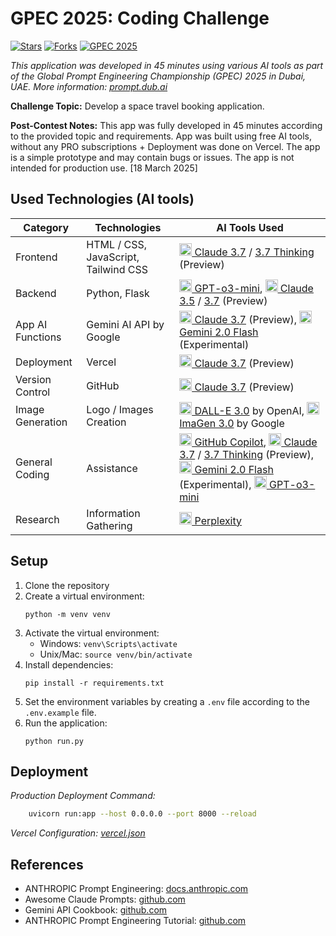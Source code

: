 # GPEC 2025: Coding Challenge

[![Stars](https://img.shields.io/github/stars/silvermete0r/coding_gpec2025)](https://github.com/silvermete0r/coding_gpec2025/stargazers)
[![Forks](https://img.shields.io/github/forks/silvermete0r/coding_gpec2025)](https://github.com/silvermete0r/coding_gpec2025/network/members)
[![GPEC 2025](https://img.shields.io/badge/🚀-GPEC%202025-blue)](https://prompt.dub.ai)

*This application was developed in 45 minutes using various AI tools as part of the Global Prompt Engineering Championship (GPEC) 2025 in Dubai, UAE. More information: [prompt.dub.ai](https://prompt.dub.ai)*

**Challenge Topic:** Develop a space travel booking application.

**Post-Contest Notes:** This app was fully developed in 45 minutes according to the provided topic and requirements. App was built using free AI tools, without any PRO subscriptions + Deployment was done on Vercel. The app is a simple prototype and may contain bugs or issues. The app is not intended for production use. [18 March 2025]

## Used Technologies (AI tools)

| Category | Technologies | AI Tools Used |
|----------|-------------|---------------|
| Frontend | HTML / CSS, JavaScript, Tailwind CSS | [<img src="https://img.icons8.com/?size=512&id=H5H0mqCCr5AV&format=png" alt="Claude Logo" width="20"/> Claude 3.7](https://www.anthropic.com/claude) / [3.7 Thinking](https://www.anthropic.com/claude) (Preview) |
| Backend | Python, Flask | [<img src="https://static-00.iconduck.com/assets.00/openai-icon-2021x2048-4rpe5x7n.png" alt="OpenAI Logo" width="20"/> GPT-o3-mini](https://openai.com/), [<img src="https://img.icons8.com/?size=512&id=H5H0mqCCr5AV&format=png" alt="Claude Logo" width="20"/> Claude 3.5](https://www.anthropic.com/claude) / [3.7](https://www.anthropic.com/claude) (Preview) |
| App AI Functions | Gemini AI API by Google | [<img src="https://img.icons8.com/?size=512&id=H5H0mqCCr5AV&format=png" alt="Claude Logo" width="20"/> Claude 3.7](https://www.anthropic.com/claude) (Preview), [<img src="https://registry.npmmirror.com/@lobehub/icons-static-png/latest/files/dark/gemini-color.png" alt="Gemini Logo" width="20"/> Gemini 2.0 Flash](https://ai.google.dev/gemini-api) (Experimental) |
| Deployment | Vercel | [<img src="https://img.icons8.com/?size=512&id=H5H0mqCCr5AV&format=png" alt="Claude Logo" width="20"/> Claude 3.7](https://www.anthropic.com/claude) (Preview) |
| Version Control | GitHub | [<img src="https://img.icons8.com/?size=512&id=H5H0mqCCr5AV&format=png" alt="Claude Logo" width="20"/> Claude 3.7](https://www.anthropic.com/claude) (Preview) |
| Image Generation | Logo / Images Creation | [<img src="https://static-00.iconduck.com/assets.00/openai-icon-2021x2048-4rpe5x7n.png" alt="OpenAI Logo" width="20"/> DALL-E 3.0](https://openai.com/dall-e-3) by OpenAI, [<img src="https://www.google.com/favicon.ico" alt="Google Logo" width="20"/> ImaGen 3.0](https://imagen.research.google/) by Google |
| General Coding | Assistance | [<img src="https://www.podfeet.com/blog/wp-content/uploads/2021/09/GitHub-Copilot-logo-1040x650.png" alt="GitHub Logo" width="20"/> GitHub Copilot](https://github.com/features/copilot), [<img src="https://img.icons8.com/?size=512&id=H5H0mqCCr5AV&format=png" alt="Claude Logo" width="20"/> Claude 3.7](https://www.anthropic.com/claude) / [3.7 Thinking](https://www.anthropic.com/claude) (Preview), [<img src="https://registry.npmmirror.com/@lobehub/icons-static-png/latest/files/dark/gemini-color.png" alt="Gemini Logo" width="20"/> Gemini 2.0 Flash](https://ai.google.dev/gemini-api) (Experimental), [<img src="https://static-00.iconduck.com/assets.00/openai-icon-2021x2048-4rpe5x7n.png" alt="OpenAI Logo" width="20"/> GPT-o3-mini](https://openai.com/) |
| Research | Information Gathering | [<img src="https://www.perplexity.ai/favicon.ico" alt="Perplexity AI Logo" width="20"/> Perplexity](https://www.perplexity.ai/) |

## Setup

1. Clone the repository
2. Create a virtual environment:
   ```
   python -m venv venv
   ```
3. Activate the virtual environment:
   - Windows: `venv\Scripts\activate`
   - Unix/Mac: `source venv/bin/activate`
4. Install dependencies:
   ```
   pip install -r requirements.txt
   ```
5. Set the environment variables by creating a `.env` file according to the `.env.example` file.
6. Run the application:
   ```
   python run.py
   ```

## Deployment

*Production Deployment Command:*

```bash 
    uvicorn run:app --host 0.0.0.0 --port 8000 --reload
```

*Vercel Configuration: [vercel.json](vercel.json)*

## References

- ANTHROPIC Prompt Engineering: [docs.anthropic.com](https://docs.anthropic.com/en/docs/build-with-claude/prompt-engineering/overview)
- Awesome Claude Prompts: [github.com](https://github.com/langgptai/awesome-claude-prompts)
- Gemini API Cookbook: [github.com](https://github.com/google-gemini/cookbook/tree/main/quickstarts)
- ANTHROPIC Prompt Engineering Tutorial: [github.com](https://github.com/anthropics/prompt-eng-interactive-tutorial)